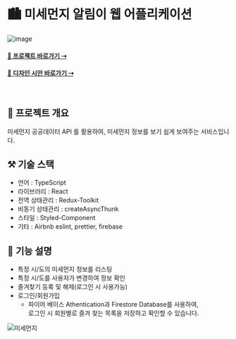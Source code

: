 # 🏙 미세먼지 알림이 웹 어플리케이션

![image](https://user-images.githubusercontent.com/52659692/207253486-dcde6dc0-bdb2-423a-9073-282329401d1c.png)

#### [📱 프로젝트 바로가기 ⇢](https://cute-churros-be3863.netlify.app/)
#### [🎨 디자인 시안 바로가기 ⇢](https://www.figma.com/file/d0tQww1XWkOMKGgoYjS5lp/Untitled?node-id=0%3A1&t=i09qcfPu9LCsdLk6-1)
<br />

## 📝 프로젝트 개요
미세먼지 공공데이터 API 를 활용하여, 미세먼지 정보를 보기 쉽게 보여주는 서비스입니다.

## ⚒ 기술 스택
- 언어 : TypeScript
- 라이브러리 : React
- 전역 상태관리 : Redux-Toolkit
- 비동기 상태관리 : createAsyncThunk
- 스타일 : Styled-Component
- 기타 : Airbnb eslint, prettier, firebase

## 📄 기능 설명
- 특정 시/도의 미세먼지 정보를 리스팅
- 특정 시/도를 사용자가 변경하여 정보 확인
- 즐겨찾기 등록 및 해제(로그인 시 사용가능)
- 로그인/회원가입
  - 파이어 베이스 Athentication과 Firestore Database를 사용하여,<br />
  로그인 시 회원별로 즐겨 찾는 목록을 저장하고 확인할 수 있습니다.

![미세먼지](https://user-images.githubusercontent.com/52659692/218308480-f9630f40-a313-4507-9326-96f502bd33c8.gif)
